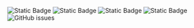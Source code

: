 ![Static Badge](https://img.shields.io/badge/blacklists-60-000000) ![Static Badge](https://img.shields.io/badge/blacklisted-3005683-cc0000) ![Static Badge](https://img.shields.io/badge/whitelisted-2242-00CC00) ![Static Badge](https://img.shields.io/badge/streaming_blacklist-28106-000000) ![GitHub issues](https://img.shields.io/github/issues/fabriziosalmi/blacklists)
